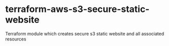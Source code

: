 # terraform-aws-s3-secure-static-website
Terraform module which creates secure s3 static website and all associated resources

